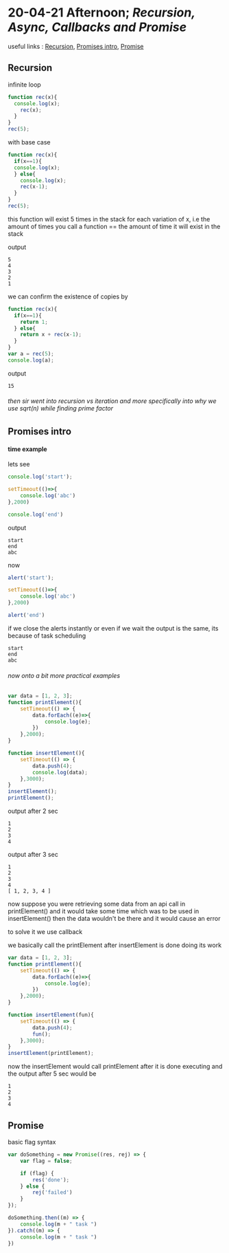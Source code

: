 # 20-04-21 Afternoon;  *Recursion, Async, Callbacks and  Promise*
useful links 
: [Recursion](#recursion), [Promises intro](#promises-intro), [Promise](#promise)
## Recursion
infinite loop
```js
function rec(x){
  console.log(x);  
    rec(x);
  }
}
rec(5);
```
with base case
```js
function rec(x){
  if(x==1){
  console.log(x);  
  } else{
    console.log(x);
    rec(x-1);
  }
}
rec(5);
```
this function will exist 5 times in the stack for each variation of x, i.e the amount of times you call a function == the amount of time it will exist in the stack

output
``` 
5
4
3
2
1
```
we can confirm the existence of copies by
```js
function rec(x){
  if(x==1){ 
    return 1;
  } else{
    return x + rec(x-1);
  }
}
var a = rec(5);
console.log(a); 
```
output
``` 
15
``` 

###### then sir went into recursion vs iteration and more specifically into why we use sqrt(n) while finding prime factor

## Promises intro

#### time example
lets see
```js
console.log('start');

setTimeout(()=>{
    console.log('abc')
},2000)

console.log('end')
```
output
``` 
start
end
abc
```

now 
```js
alert('start');

setTimeout(()=>{
    console.log('abc')
},2000)

alert('end')
```
if we close the alerts instantly or even if we wait the output is the same, its because of task scheduling
``` 
start
end 
abc
```

###### now onto a bit more practical examples
```js
var data = [1, 2, 3];
function printElement(){
    setTimeout(() => {
        data.forEach((e)=>{
            console.log(e);
        })
    },2000);
}

function insertElement(){
    setTimeout(() => {
        data.push(4);
        console.log(data);
    },3000);
}
insertElement();
printElement();
```
output after 2 sec
```
1
2
3
4
```
output after 3 sec
```
1
2
3
4
[ 1, 2, 3, 4 ]
```
now suppose you were retrieving some data from an api call in printElement() and it would take some time which was to be used in insertElement() then the data wouldn't be there and it would cause an error 

to solve it we use callback

we basically call the printElement after  insertElement is done doing its work

```js
var data = [1, 2, 3];
function printElement(){
    setTimeout(() => {
        data.forEach((e)=>{
            console.log(e);
        })
    },2000);
}

function insertElement(fun){
    setTimeout(() => {
        data.push(4);
        fun();
    },3000);
}
insertElement(printElement);
```
now the insertElement would call printElement after it is done executing and the output after 5 sec would be 
```
1
2
3
4
```

## Promise

basic flag syntax
```js
var doSomething = new Promise((res, rej) => {
    var flag = false;

    if (flag) {
        res('done');
    } else {
        rej('failed')
    }
});

doSomething.then((m) => {
    console.log(m + " task ")
}).catch((m) => {
    console.log(m + " task ")
})
```